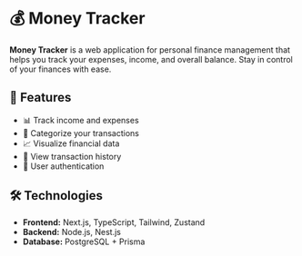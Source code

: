 # 💰 Money Tracker

**Money Tracker** is a web application for personal finance management that helps you track your expenses, income, and overall balance. Stay in control of your finances with ease.

## 🚀 Features

- 📊 Track income and expenses
- 📁 Categorize your transactions
- 📈 Visualize financial data
- 🧾 View transaction history
- 🔐 User authentication

## 🛠️ Technologies

- **Frontend:** Next.js, TypeScript, Tailwind, Zustand
- **Backend:** Node.js, Nest.js
- **Database:** PostgreSQL + Prisma
